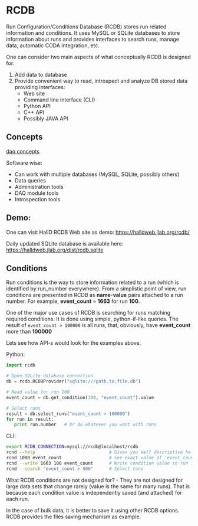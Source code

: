 # RCDB

Run Configuration/Conditions Database (RCDB) stores run related information and conditions. It uses MySQL or SQLite databases to store information about runs and provides interfaces to search runs, manage data, automatic CODA integration, etc.

One can consider two main aspects of what conceptually RCDB is designed for: 

1. Add data to database   
2. Provide convenient way to read, introspect and analyze DB stored data providing interfaces:
   - Web site
   - Command line interface (CLI)
   - Python API
   - C++ API
   - Possibly JAVA API

## Concepts 

[daq concepts](daq/daq_concepts.md ':include')

Software wise:
  
   - Can work with multiple databases (MySQL, SQLite, possibly others)
   - Data queries
   - Administration tools
   - DAQ module tools
   - Introspection tools
   

## Demo:

One can visit HallD RCDB Web site as demo:
https://halldweb.jlab.org/rcdb/

Daily updated SQLite database is available here:
https://halldweb.jlab.org/dist/rcdb.sqlite


## Conditions

Run conditions is the way to store information related to a run (which is identified by run_number everywhere).
From a simplistic point of view, run conditions are presented in RCDB as **name**-**value** pairs attached to a run number. For example, **event_count** = **1663** for run **100**.

One of the major use cases of RCDB is searching for runs matching required conditions. It is done using simple, python-if-like queries. The result of ```event_count > 100000``` is all runs, that, obviously, have **event_count** more than **100000**

Lets see how API-s would look for the examples above.

Python:
```python
import rcdb

# Open SQLite database connection
db = rcdb.RCDBProvider("sqlite:///path.to.file.db")

# Read value for run 100
event_count = db.get_condition(100, "event_count").value

# Select runs 
result = db.select_runs("event_count > 100000")
for run in result:
   print run.number   # Or do whatever you want with runs
```

CLI:

```bash
export RCDB_CONNECTION=mysql://rcdb@localhost/rcdb
rcnd --help                            # Gives you self descriptive help
rcnd 1000 event_count                  # See exact value of 'event_count' for run 1000
rcnd --write 1663 100 event_count      # Write condition value to run 100
rcnd --search "event_count > 500"      # Select runs 

```


What RCDB conditions are not designed for? - They are not designed for large data sets that change rarely (value is the same for many runs).
That is because each condition value is independently saved (and attached) for each run.

In the case of bulk data, it is better to save it using other RCDB options. RCDB provides the files saving mechanism as example.

[//]: # (<img src="demo.png" style="max-height: 300px"/>)
